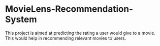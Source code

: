# MovieLens-Recommendation-System
This project is aimed at predicting the rating a user would give to a movie. This would help in recommending relevant movies to users.
